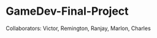 GameDev-Final-Project
=====================

Collaborators: Victor, Remington, Ranjay, Marlon, Charles
